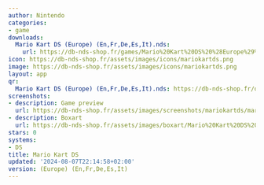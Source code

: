 ```yaml
---
author: Nintendo
categories:
- game
downloads:
  Mario Kart DS (Europe) (En,Fr,De,Es,It).nds:
    url: https://db-nds-shop.fr/games/Mario%20Kart%20DS%20%28Europe%29%20%28En%2CFr%2CDe%2CEs%2CIt%29.zip
icon: https://db-nds-shop.fr/assets/images/icons/mariokartds.png
image: https://db-nds-shop.fr/assets/images/icons/mariokartds.png
layout: app
qr:
  Mario Kart DS (Europe) (En,Fr,De,Es,It).nds: https://db-nds-shop.fr/qr/mario-kart-ds-europe-enfrdeesit-nds.png
screenshots:
- description: Game preview
  url: https://db-nds-shop.fr/assets/images/screenshots/mariokartds/mariokartds.png
- description: Boxart
  url: https://db-nds-shop.fr/assets/images/boxart/Mario%20Kart%20DS%20(Europe)%20(En%2CFr%2CDe%2CEs%2CIt).nds.png
stars: 0
systems:
- DS
title: Mario Kart DS
updated: '2024-08-07T22:14:58+02:00'
version: (Europe) (En,Fr,De,Es,It)
---
```

